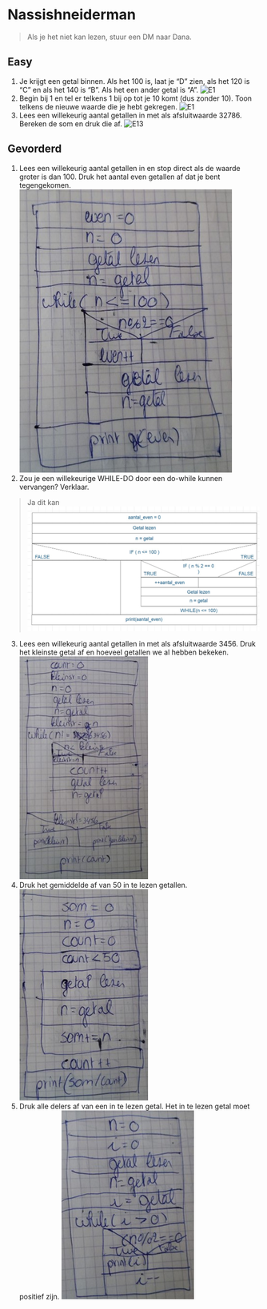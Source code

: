 # Nassishneiderman

> Als je het niet kan lezen, stuur een DM naar Dana.

## Easy

1) Je krijgt een getal binnen. Als het 100 is, laat je “D” zien, als het 120 is “C” en als het 140 is “B”. Als het een ander getal is “A”.
![E1](AfbeeldingNSE1.jpg)
2) Begin bij 1 en tel er telkens 1 bij op tot je 10 komt (dus zonder 10). Toon telkens de nieuwe waarde die je hebt gekregen.
![E1](AfbeeldingNSE2.jpg)
3) Lees een willekeurig aantal getallen in met als afsluitwaarde 32786. Bereken de som en druk die af.
![E1](AfbeeldingNSE1.jpg)3

## Gevorderd

1) Lees een willekeurig aantal getallen in en stop direct als de waarde groter is dan 100. Druk het aantal even getallen af dat je bent tegengekomen.
![G1](afb/AfbeeldingNSG1.jpg)
2) Zou je een willekeurige WHILE-DO door een do-while kunnen vervangen? Verklaar.

> Ja dit kan
![G2](afb/AfbeeldingNSG2.jpg)

3) Lees een willekeurig aantal getallen in met als afsluitwaarde 3456. Druk het kleinste getal af en hoeveel getallen we al hebben bekeken.
![G2](afb/AfbeeldingNSG3.jpg)
4) Druk het gemiddelde af van 50 in te lezen getallen.
![G2](afb/AfbeeldingNSG4.jpg)
5) Druk alle delers af van een in te lezen getal. Het in te lezen getal moet positief zijn.
![G2](afb/AfbeeldingNSG5.jpg)
